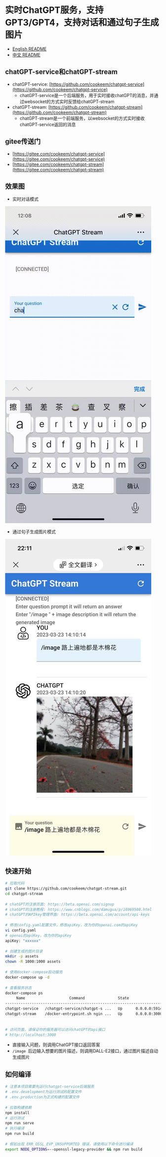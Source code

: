 # 实时ChatGPT服务，支持GPT3/GPT4，支持对话和通过句子生成图片

- [English README](README.md)
- [中文 README](README_CN.md)

## chatGPT-service和chatGPT-stream

- chatGPT-service: [https://github.com/cookeem/chatgpt-service](https://github.com/cookeem/chatgpt-service) 
  - chatGPT-service是一个后端服务，用于实时接收chatGPT的消息，并通过websocket的方式实时反馈给chatGPT-stream
- chatGPT-stream: [https://github.com/cookeem/chatgpt-stream](https://github.com/cookeem/chatgpt-stream) 
  - chatGPT-stream是一个前端服务，以websocket的方式实时接收chatGPT-service返回的消息

## gitee传送门

- [https://gitee.com/cookeem/chatgpt-service](https://gitee.com/cookeem/chatgpt-service) 
- [https://gitee.com/cookeem/chatgpt-stream](https://gitee.com/cookeem/chatgpt-stream) 

## 效果图

- 实时对话模式

![](chatgpt-service.gif)

- 通过句子生成图片模式

![](chatgpt-image.jpeg)

## 快速开始

```bash
# 拉取代码
git clone https://github.com/cookeem/chatgpt-stream.git
cd chatgpt-stream

# chatGPT的注册页面: https://beta.openai.com/signup
# chatGPT的注册教程: https://www.cnblogs.com/damugua/p/16969508.html
# chatGPT的APIkey管理界面: https://beta.openai.com/account/api-keys

# 修改config.yaml配置文件，修改apiKey，改为你的openai.com的apiKey
vi config.yaml
# openai的apiKey，改为你的apiKey
apiKey: "xxxxxx"

# 创建生成的图片目录
mkdir -p assets
chown -R 1000:1000 assets

# 使用docker-compose启动服务
docker-compose up -d

# 查看服务状态
docker-compose ps   
     Name                    Command               State                  Ports                
-----------------------------------------------------------------------------------------------
chatgpt-service   /chatgpt-service/chatgpt-s ...   Up      0.0.0.0:59142->9000/tcp             
chatgpt-stream    /docker-entrypoint.sh ngin ...   Up      0.0.0.0:3000->80/tcp,:::3000->80/tcp


# 访问页面，请保证你的服务器可以访问chatGPT的api接口
# http://localhost:3000
```

- 直接输入问题，则调用ChatGPT接口返回答案
- `/image `后边输入想要的图片描述，则调用DALL-E2接口，通过图片描述自动生成图片

## 如何编译

```bash
# 注意本项目需要先运行chatgpt-service后端服务
# .env.development为运行测试的配置文件
# .env.production为正式构建的配置文件

# 拉取构建依赖
npm install
# 运行测试
npm run serve
# 执行编译
npm run build

# 假如出现 ERR_OSSL_EVP_UNSUPPORTED 错误，请使用以下命令进行编译
export NODE_OPTIONS=--openssl-legacy-provider && npm run build
```